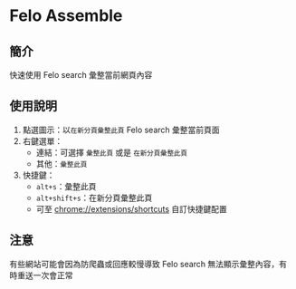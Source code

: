 # Felo Assemble

## 簡介

快速使用 Felo search 彙整當前網頁內容

## 使用說明

1. 點選圖示：以`在新分頁彙整此頁` Felo search 彙整當前頁面
2. 右鍵選單：
   - 連結：可選擇 `彙整此頁` 或是 `在新分頁彙整此頁`
   - 其他：`彙整此頁`
3. 快捷鍵：
   - `alt+s`：彙整此頁
   - `alt+shift+s`：在新分頁彙整此頁
   - 可至 [chrome://extensions/shortcuts](chrome://extensions/shortcuts) 自訂快捷鍵配置

## 注意

有些網站可能會因為防爬蟲或回應較慢導致 Felo search 無法顯示彙整內容，有時重送一次會正常
